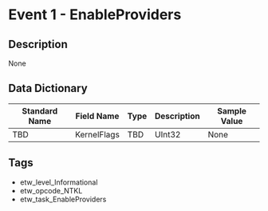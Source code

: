 # Event 1 - EnableProviders

## Description
None

## Data Dictionary
|Standard Name|Field Name|Type|Description|Sample Value|
|---|---|---|---|---|
|TBD|KernelFlags|TBD|UInt32|None|None|

## Tags
* etw_level_Informational
* etw_opcode_NTKL
* etw_task_EnableProviders